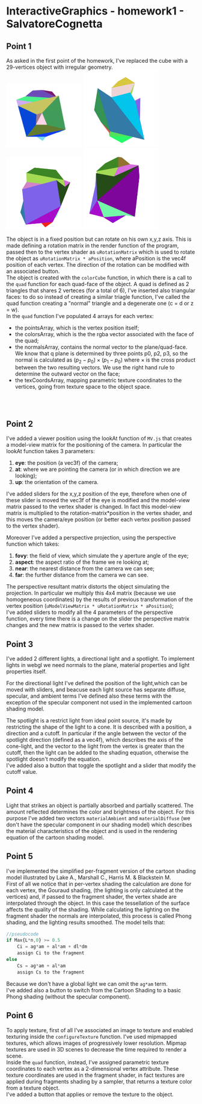 # InteractiveGraphics - homework1 - SalvatoreCognetta

## Point 1
As asked in the first point of the homework, I've replaced the cube with a 29-vertices object with irregular geometry.   
<img src="./img_report/front.png" alt="Front Face" title="Front Face" width="200"/>
<img src="./img_report/right.png" alt="Right Face" title="Right Face" width="200"/>  
<img src="./img_report/back.png" alt="Back Face" title="Back Face" width="200"/>
<img src="./img_report/left.png" alt="Left Face" title="Left Face" width="200"/>

The object is in a fixed position but can rotate on his own x,y,z axis. This is made defining a rotation matrix in the render function of the program, passed then to the vertex shader as `uRotationMatrix` which is used to rotate the object as `uRotationMatrix * aPosition`, where aPosition is the vec4f position of each vertex. The direction of the rotation can be modified with an associated button.  
The object is created with the `colorCube` function, in which there is a call to the `quad` function for each quad-face of the object. A quad is defined as 2 triangles that shares 2 verteces (for a total of 6), I've inserted also triangular faces: to do so instead of creating a similar triagle function, I've called the quad function creating a "normal" triangle and a degenerate one (c = d or z = w).  
In the `quad` function I've populated 4 arrays for each vertex: 
 - the pointsArray, which is the vertex position itself;
 - the colorsArray, which is the the rgba vector associated with the face of the quad;
 - the normalsArray, contains the normal vector to the plane/quad-face. We know that q plane is determined by three points p0, p2, p3, so the normal is calculated as $(p_2 - p_0) \times (p_1 - p_0)$ where $\times$ is the cross product between the two resulting vectors. We use the right hand rule to determine the outward vector on the face;
 - the texCoordsArray, mapping parametric texture coordinates to the vertices, going from texture space to the object space.
<br>
<br>

## Point 2
I've added a viewer position using the lookAt function of `MV.js` that creates a model-view matrix for the positioning of the camera. In particular the lookAt function takes 3 parameters: 
1. **eye**: the position (a vec3f) of the camera;
2. **at**: where we are pointing the camera (or in which direction we are looking);
3. **up**: the orientation of the camera.

I've added sliders for the x,y,z position of the eye, therefore when one of these slider is moved the vec3f of the eye is modified and the model-view matrix passed to the vertex shader is changed. In fact this model-view matrix is multiplied to the rotation-matrix*position in the vertex shader, and this moves the camera/eye position (or better each vertex position passed to the vertex shader).

Moreover I've added a perspective projection, using the perspective function which takes:
1. **fovy**: the field of view, which simulate the y aperture angle of the eye;
2. **aspect**: the aspect ratio of the frame we re looking at;
3. **near**: the nearest distance from the camera we can see;
4. **far**: the further distance from the camera we can see.

The perspective resultant matrix distorts the object simulating the projection. In particular we multiply this 4x4 matrix (because we use homogeneous coordinates) by the results of previous transformation of the vertex position (`uModelViewMatrix * uRotationMatrix * aPosition`);  
I've added sliders to modify all the 4 parameters of the perspective function, every time there is a change on the slider the perspective matrix changes and the new matrix is passed to the vertex shader.

## Point 3
I've added 2 different lights, a directional light and a spotlight. To implement lights in webgl we need normals to the plane, material properties and light properties itself. 

For the directional light I've defined the position of the light,which can be moved with sliders, and beacuse each light source has separate diffuse, specular, and ambient terms I've defined also these terms with the exception of the specular component not used in the implemented cartoon shading model.   

The spotlight is a restrict light from ideal point source, it's made by restricting the shape of the light to a cone. It is described with a position, a direction and a cutoff. In particular if the angle between the vector of the spotlight direction (defined as a vec4f), which describes the axis of the cone-light, and the vector to the light from the vertex is greater than the cutoff, then the light can be added to the shading equation, otherwise the spotlight doesn't modify the equation.  
I've added also a button that toggle the spotlight and a slider that modify the cutoff value.

## Point 4
Light that strikes an object is partially absorbed and partially scattered. The amount reflected determines the color
and brightness of the object. For this purpose I've added  two vectors `materialAmbient` and `materialDiffuse` (we don't have the specular component in our shading model) which describes the material characteristics of the object and is used in the rendering equation of the cartoon shading model.

## Point 5
I've implemented the simplified per-fragment version of the cartoon shading model illustrated by Lake A., Marshall C., Harris M. & Blackstein M.  
First of all we notice that in per-vertex shading the calculation are done for each vertex, the Gouraud shading, (the lighting is only calculated at the vertices) and, if passed to the fragment shader, the vertex shade are interpolated through the object. In this case the tessellation of the surface affects the quality of the shading. While calculating the lighting on the fragment shader the normals are interpolated, this process is called Phong shading, and the lighting results smoothed. 
The model tells that:
```javascript
//pseudocode
if Max{L*n,0} >= 0.5
    Ci = ag*am + al*am + dl*dm
    assign Ci to the fragment
else
    Cs = ag*am + al*am
    assign Cs to the fragment
```
Because we don't have a global light we can omit the `ag*am` term.  
I've added also a button to switch from the Cartoon Shading to a basic Phong shading (without the specular component).

## Point 6
To apply texture, first of all I've associated an image to texture and enabled texturing inside the `configureTexture` function. I've used mipmapped textures, which allows images of progressively lower resolution. Mipmap textures are used in 3D scenes to decrease the time required to render a scene.  
Inside the `quad` function, instead, I've assigned parametric texture coordinates to each vertex as a 2-dimensional vertex attribute. 
These texture coordinates are used in the fragment shader, in fact textures are applied during fragments shading by a sampler, that  returns a texture color from a texture object.   
I've added a button that applies or remove the texture to the object.
